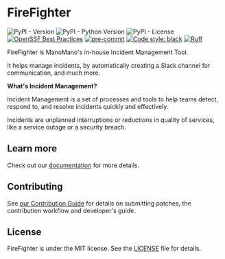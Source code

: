 # FireFighter

![PyPI - Version](https://img.shields.io/pypi/v/firefighter-incident) ![PyPI - Python Version](https://img.shields.io/pypi/pyversions/firefighter-incident) ![PyPI - License](https://img.shields.io/pypi/l/firefighter-incident) [![OpenSSF Best Practices](https://www.bestpractices.dev/projects/8170/badge)](https://www.bestpractices.dev/projects/8170) [![pre-commit](https://img.shields.io/badge/pre--commit-enabled-brightgreen?logo=pre-commit)](https://github.com/pre-commit/pre-commit) [![Code style: black](https://img.shields.io/badge/code%20style-black-000000.svg)](https://github.com/psf/black) [![Ruff](https://img.shields.io/endpoint?url=https://raw.githubusercontent.com/astral-sh/ruff/main/assets/badge/v2.json)](https://github.com/astral-sh/ruff)

FireFighter is ManoMano's in-house Incident Management Tool.

It helps manage incidents, by automatically creating a Slack channel for communication, and much more.

__What's Incident Management?__

Incident Management is a set of processes and tools to help teams detect, respond to, and resolve incidents quickly and effectively.

Incidents are unplanned interruptions or reductions in quality of services, like a service outage or a security breach.

<!--intro-end-->

## Learn more

Check out our [documentation](https://manomanotech.github.io/firefighter-incident/latest/) for more details.

## Contributing

See [our Contribution Guide](https://manomanotech.github.io/firefighter-incident/latest/contributing/) for details on submitting patches, the contribution workflow and developer's guide.

## License

FireFighter is under the MIT license. See the [LICENSE](LICENSE) file for details.
